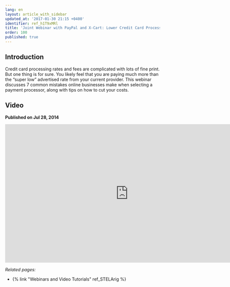 ```yaml
---
lang: en
layout: article_with_sidebar
updated_at: '2017-01-30 21:15 +0400'
identifier: ref_h1T9xMRl
title: 'Joint Webinar with PayPal and X-Cart: Lower Credit Card Processing Fees'
order: 100
published: true
---
```

## Introduction
Credit card processing rates and fees are complicated with lots of fine print. But one thing is for sure. You likely feel that you are paying much more than the “super low” advertised rate from your current provider. This webinar discusses 7 common mistakes online businesses make when selecting a payment processor, along with tips on how to cut your costs.

## Video
**Published on Jul 28, 2014**
<iframe class="youtube-player" type="text/html" style="width: 800px; height: 450px" src="https://www.youtube.com/embed/em79iY26qaM" frameborder="0"></iframe>


_Related pages:_

*   {% link "Webinars and Video Tutorials" ref_STELArig %}
